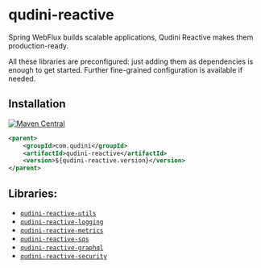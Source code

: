 # qudini-reactive

Spring WebFlux builds scalable applications, Qudini Reactive makes them production-ready.

All these libraries are preconfigured: just adding them as dependencies is enough to get started. Further fine-grained configuration is available if needed.

## Installation

[![Maven Central](https://img.shields.io/maven-central/v/com.qudini/qudini-reactive.svg?label=Maven%20Central)](https://search.maven.org/search?q=g:%22com.qudini%22%20AND%20a:%22qudini-reactive%22)

```xml
<parent>
    <groupId>com.qudini</groupId>
    <artifactId>qudini-reactive</artifactId>
    <version>${qudini-reactive.version}</version>
</parent>
```

## Libraries:

- [`qudini-reactive-utils`](./qudini-reactive-utils/)
- [`qudini-reactive-logging`](./qudini-reactive-logging/)
- [`qudini-reactive-metrics`](./qudini-reactive-metrics/)
- [`qudini-reactive-sqs`](./qudini-reactive-sqs/)
- [`qudini-reactive-graphql`](./qudini-reactive-graphql/)
- [`qudini-reactive-security`](./qudini-reactive-security/)
